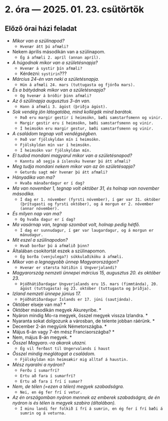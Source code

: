 # 2. óra — 2025. 01. 23. csütörtök

## Előző órai házi feladat

* _Mikor van a szülinapod?_
  * `Hvenær átt þú afmæli?`
* Nekem április másodikán van a szülinapom.
  * `Ég á afmæli 2. apríl (annan apríl).`
* _A húgodnak mikor van a születésnapja?_
  * `Hvenær á systir þín afmæli?`
  * Kérdezni: `systirin`???
* _Március 24-én van neki a születésnapja._
  * `Hún á afmæli 24. mars (tuttugasta og fjórða mars).`
* _És a bátyádnak mikor van a születésnapja?_
  * `Og hvenær á bróðir þinn afmæli?`
* _Az ő szülinapja augusztus 3-án van._
  * `Hann á afmæli 3. ágúst (þriðja ágúst).`
* _Sok vendég jön látogatóba, mind kollégák mind barátok._
  * `Það eru margir gestir í heimsókn, bæði samstarfsmenn og vinir.`
  * `Margir gestir eru í heimsókn, bæði samstarfsmenn og vinir.`
  * `Í heimsókn eru margir gestur, bæði samstarfsmenn og vinir.`
* _A családom tegnap volt vendégségben._
  * `Það var fjölskyldan mín í heimsókn.`
  * `Fjölskyldan mín var í heimsókn.`
  * `Í heimsókn var fjölskyldan mín.`
* _El tudod mondani magyarul mikor van a születésnapod?_
  * `Kanntu að segja á íslensku hvenær þú átt afmæli?`
* _Meg tudja mondani nekem mikor van az ön születésapja?_
  * `Geturdu sagt mér hvenær þú átt afmæli?`
* _Hányadika van ma?_
  * `Hvaða mánaðardagur er í dag?`
* _Ma van november 1, tegnap volt október 31, és holnap van november másodika._
  * `Í dag er 1. nóvember (fyrsti nóvember), í gær var 31. október (þrítugasti og fyrsti október), og á morgun er 2. nóvember (annar nóvember).`
* _És milyen nap van ma?_
  * `Og hvaða dagur er í dag?`
* _Ma vasárnap van, tegnap szombat volt, holnap pedig hétfő._
  * `Í dag er sunnudagur, í gær var laugardagur, og á morgun er mánudagur.`
* _Mit eszel a szülinapodon?_
  * `Hvað borðar þú á afmælið þinn?`
* Általában csokitortát eszek a szülinapomon.
  * `Ég borða (venjulega?) súkkulaðiköku á afmæli.`
* _Mikor van a legnagyobb ünnep Magyarországon?_
  * `Hvenær er stærsta hátiðin í Ungverjalandi?`
* _Magyarország nemzeti ünnepei március 15, augusztus 20. és október 23._
  * `Þjóðhátíðardagar Ungverjalands eru 15. mars (fimmtánda), 20. ágúst (tuttugasta) og 23. október (tuttugasta og þriðja).`
* _Izland nemzeti ünnepe június 17._
  * `Þjóðhátíðardagur Íslands er 17. júni (sautjánda).`
* Október elseje van ma?
  * 
* Október másodikán megyek Akureyribe.
  * 
* Nyáron mindig Mo-ra megyek, ősszel megyek vissza Izlandra.
  * 
* Nyaranta sokat dolgozunk a városban, de telente jobban ráérünk.
  * 
* December 2-án megyünk Németországba.
  * 
* Május 6-án vagy 7-én mész Franciaországba?
  * 
* Nem, május 8-án megyek.
  * 
* _Ősszel Magyaro.-ra akarok utazni._
  * `Ég vil ferðast til Ungervalands í haust`
* _Ősszel mindig meglátogat a családom._
  * `Fjölskyldan mín heimsækir mig alltaf á haustin.`
* _Mész nyaralni a nyáron?_
  * `Ferðu í sumarfrí?`
  * `Ertu að fara í sumarfrí?`
  * `Ertu að fara í frí í sumar?`
* _Nem, de télen (=ezen a télen) megyek szabadságra._
  * `Nei, en ég fer frí í vetur.`
* _Az én országomban nyáron mennek az emberek szabadságra, de én nyáron is és télen is megyek szabira (általában)._
  * `Í minu landi fer folkið í frí á sumrin, en ég fer í frí bæði á sumrin og á veturna.`




